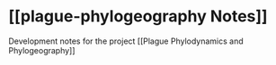 # [[plague-phylogeography Notes]]

Development notes for the project [[Plague Phylodynamics and Phylogeography]]

